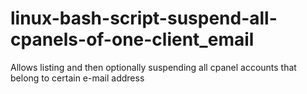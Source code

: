 # linux-bash-script-suspend-all-cpanels-of-one-client_email
Allows listing and then optionally suspending all cpanel accounts that belong to certain e-mail address
